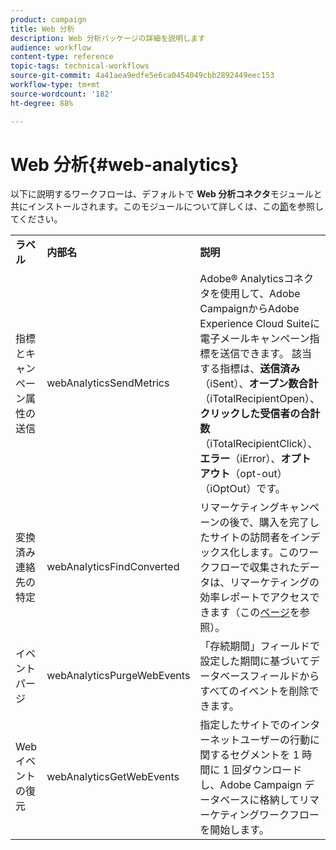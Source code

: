 ```yaml
---
product: campaign
title: Web 分析
description: Web 分析パッケージの詳細を説明します
audience: workflow
content-type: reference
topic-tags: technical-workflows
source-git-commit: 4a41aea9edfe5e6ca0454049cbb2892449eec153
workflow-type: tm+mt
source-wordcount: '182'
ht-degree: 88%

---
```



# Web 分析{#web-analytics}

以下に説明するワークフローは、デフォルトで **Web 分析コネクタ**&#x200B;モジュールと共にインストールされます。このモジュールについて詳しくは、この[節](../../platform/using/adobe-analytics-connector.md)を参照してください。

<table> 
 <tbody> 
  <tr> 
   <td> <strong>ラベル</strong><br /> </td> 
   <td> <strong>内部名</strong><br /> </td> 
   <td> <strong>説明</strong><br /> </td> 
  </tr> 
  <tr> 
   <td> <span class="uicontrol">指標とキャンペーン属性の送信</span> <br /> </td> 
   <td> <span class="uicontrol">webAnalyticsSendMetrics</span> <br /> </td> 
   <td> Adobe® Analyticsコネクタを使用して、Adobe CampaignからAdobe Experience Cloud Suiteに電子メールキャンペーン指標を送信できます。 該当する指標は、<strong>送信済み</strong>（iSent）、<strong>オープン数合計</strong>（iTotalRecipientOpen）、<strong>クリックした受信者の合計数</strong>（iTotalRecipientClick）、<strong>エラー</strong>（iError）、<strong>オプトアウト</strong>（opt-out）（iOptOut）です。<br /> </td> 
  </tr> 
  <tr> 
   <td> <span class="uicontrol">変換済み連絡先の特定</span> <br /> </td> 
   <td> <span class="uicontrol">webAnalyticsFindConverted</span> <br /> </td> 
   <td> リマーケティングキャンペーンの後で、購入を完了したサイトの訪問者をインデックス化します。このワークフローで収集されたデータは、<span class="uicontrol">リマーケティングの効率レポート</span>でアクセスできます（この<a href="../../platform/using/adobe-analytics-connector.md#creating-a-re-marketing-campaign">ページ</a>を参照）。<br /> </td> 
  </tr> 
  <tr> 
   <td> <span class="uicontrol">イベントパージ</span> <br /> </td> 
   <td> <span class="uicontrol">webAnalyticsPurgeWebEvents</span> <br /> </td> 
   <td> 「<span class="uicontrol">存続期間</span>」フィールドで設定した期間に基づいてデータベースフィールドからすべてのイベントを削除できます。<br /> </td> 
  </tr> 
  <tr> 
   <td> <span class="uicontrol">Web イベントの復元</span> <br /> </td> 
   <td> <span class="uicontrol">webAnalyticsGetWebEvents</span> <br /> </td> 
   <td> 指定したサイトでのインターネットユーザーの行動に関するセグメントを 1 時間に 1 回ダウンロードし、Adobe Campaign データベースに格納してリマーケティングワークフローを開始します。<br /> </td> 
  </tr> 
 </tbody> 
</table>

